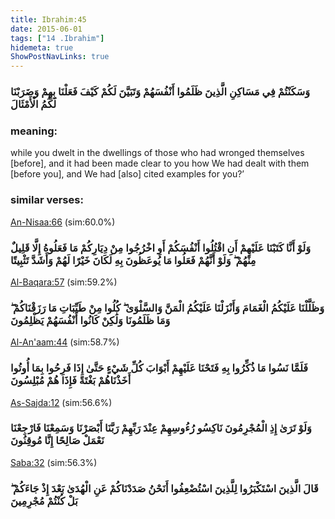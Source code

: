 ```yaml
---
title: Ibrahim:45
date: 2015-06-01
tags: ["14 .Ibrahim"]
hidemeta: true 
ShowPostNavLinks: true 
---
```

### وَسَكَنْتُمْ فِي مَسَاكِنِ الَّذِينَ ظَلَمُوا أَنْفُسَهُمْ وَتَبَيَّنَ لَكُمْ كَيْفَ فَعَلْنَا بِهِمْ وَضَرَبْنَا لَكُمُ الْأَمْثَالَ
### meaning: 
while you dwelt in the dwellings of those who had wronged themselves [before], and it had been made clear to you how We had dealt with them [before you], and We had [also] cited examples for you?’
### similar verses: 

[An-Nisaa:66](/4/66) (sim:60.0%)

### وَلَوْ أَنَّا كَتَبْنَا عَلَيْهِمْ أَنِ اقْتُلُوا أَنْفُسَكُمْ أَوِ اخْرُجُوا مِنْ دِيَارِكُمْ مَا فَعَلُوهُ إِلَّا قَلِيلٌ مِنْهُمْ ۖ وَلَوْ أَنَّهُمْ فَعَلُوا مَا يُوعَظُونَ بِهِ لَكَانَ خَيْرًا لَهُمْ وَأَشَدَّ تَثْبِيتًا

[Al-Baqara:57](/2/57) (sim:59.2%)

### وَظَلَّلْنَا عَلَيْكُمُ الْغَمَامَ وَأَنْزَلْنَا عَلَيْكُمُ الْمَنَّ وَالسَّلْوَىٰ ۖ كُلُوا مِنْ طَيِّبَاتِ مَا رَزَقْنَاكُمْ ۖ وَمَا ظَلَمُونَا وَلَٰكِنْ كَانُوا أَنْفُسَهُمْ يَظْلِمُونَ

[Al-An'aam:44](/6/44) (sim:58.7%)

### فَلَمَّا نَسُوا مَا ذُكِّرُوا بِهِ فَتَحْنَا عَلَيْهِمْ أَبْوَابَ كُلِّ شَيْءٍ حَتَّىٰ إِذَا فَرِحُوا بِمَا أُوتُوا أَخَذْنَاهُمْ بَغْتَةً فَإِذَا هُمْ مُبْلِسُونَ

[As-Sajda:12](/32/12) (sim:56.6%)

### وَلَوْ تَرَىٰ إِذِ الْمُجْرِمُونَ نَاكِسُو رُءُوسِهِمْ عِنْدَ رَبِّهِمْ رَبَّنَا أَبْصَرْنَا وَسَمِعْنَا فَارْجِعْنَا نَعْمَلْ صَالِحًا إِنَّا مُوقِنُونَ

[Saba:32](/34/32) (sim:56.3%)

### قَالَ الَّذِينَ اسْتَكْبَرُوا لِلَّذِينَ اسْتُضْعِفُوا أَنَحْنُ صَدَدْنَاكُمْ عَنِ الْهُدَىٰ بَعْدَ إِذْ جَاءَكُمْ ۖ بَلْ كُنْتُمْ مُجْرِمِينَ
